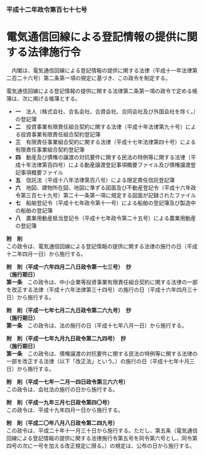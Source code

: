 ### 平成十二年政令第百七十七号  
# 電気通信回線による登記情報の提供に関する法律施行令  
　内閣は、電気通信回線による登記情報の提供に関する法律（平成十一年法律第二百二十六号）第二条第一項の規定に基づき、この政令を制定する。  
  
電気通信回線による登記情報の提供に関する法律第二条第一項の政令で定める帳簿は、次に掲げる帳簿とする。  
* **一**　法人（株式会社、合名会社、合資会社、合同会社及び外国会社を除く。）の登記簿  
* **二**　投資事業有限責任組合契約に関する法律（平成十年法律第九十号）による投資事業有限責任組合契約登記簿  
* **三**　有限責任事業組合契約に関する法律（平成十七年法律第四十号）による有限責任事業組合契約登記簿  
* **四**　動産及び債権の譲渡の対抗要件に関する民法の特例等に関する法律（平成十年法律第百四号）による動産譲渡登記事項概要ファイル及び債権譲渡登記事項概要ファイル  
* **五**　信託法（平成十八年法律第百八号）による限定責任信託登記簿  
* **六**　地図、建物所在図、地図に準ずる図面及び不動産登記令（平成十六年政令第三百七十九号）第二十一条第一項に規定する図面が記録されたファイル  
* **七**　船舶登記令（平成十七年政令第十一号）による船舶の登記簿及び製造中の船舶の登記簿  
* **八**　農業用動産抵当登記令（平成十七年政令第二十五号）による農業用動産の登記簿  
  
**附　則**  
この政令は、電気通信回線による登記情報の提供に関する法律の施行の日（平成十二年四月一日）から施行する。  
  
**附　則（平成一六年四月二八日政令第一七三号）　抄**  
**（施行期日）**  
**第一条**　この政令は、中小企業等投資事業有限責任組合契約に関する法律の一部を改正する法律（平成十六年法律第三十四号）の施行の日（平成十六年四月三十日）から施行する。  
  
**附　則（平成一七年七月二九日政令第二六九号）　抄**  
**（施行期日）**  
**第一条**　この政令は、法の施行の日（平成十七年八月一日）から施行する。  
  
**附　則（平成一七年九月九日政令第二九四号）　抄**  
**（施行期日）**  
**第一条**　この政令は、債権譲渡の対抗要件に関する民法の特例等に関する法律の一部を改正する法律（以下「改正法」という。）の施行の日（平成十七年十月三日）から施行する。  
  
**附　則（平成一七年一二月一四日政令第三六六号）**  
この政令は、会社法の施行の日から施行する。  
  
**附　則（平成一九年三月七日政令第四〇号）**  
この政令は、平成十九年四月一日から施行する。  
  
**附　則（平成二〇年八月八日政令第二四九号）**  
この政令は、平成二十年十一月三十日から施行する。ただし、第五条（電気通信回線による登記情報の提供に関する法律施行令第五号を同令第六号とし、同令第四号の次に一号を加える改正規定に限る。）の規定は、公布の日から施行する。  
  

